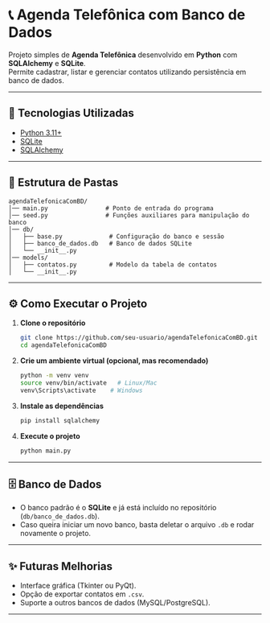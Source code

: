 # 📞 Agenda Telefônica com Banco de Dados

Projeto simples de **Agenda Telefônica** desenvolvido em **Python** com **SQLAlchemy** e **SQLite**.  
Permite cadastrar, listar e gerenciar contatos utilizando persistência em banco de dados.

---

## 🚀 Tecnologias Utilizadas
- [Python 3.11+](https://www.python.org/)
- [SQLite](https://www.sqlite.org/index.html)
- [SQLAlchemy](https://www.sqlalchemy.org/)

---

## 📂 Estrutura de Pastas
```
agendaTelefonicaComBD/
│── main.py                # Ponto de entrada do programa
│── seed.py                # Funções auxiliares para manipulação do banco
│── db/
│   ├── base.py             # Configuração do banco e sessão
│   ├── banco_de_dados.db   # Banco de dados SQLite
│   └── __init__.py
│── models/
│   ├── contatos.py         # Modelo da tabela de contatos
│   └── __init__.py
```

---

## ⚙️ Como Executar o Projeto

1. **Clone o repositório**
   ```bash
   git clone https://github.com/seu-usuario/agendaTelefonicaComBD.git
   cd agendaTelefonicaComBD
   ```

2. **Crie um ambiente virtual (opcional, mas recomendado)**
   ```bash
   python -m venv venv
   source venv/bin/activate   # Linux/Mac
   venv\Scripts\activate    # Windows
   ```

3. **Instale as dependências**
   ```bash
   pip install sqlalchemy
   ```

4. **Execute o projeto**
   ```bash
   python main.py
   ```

---

## 🗄️ Banco de Dados
- O banco padrão é o **SQLite** e já está incluído no repositório (`db/banco_de_dados.db`).
- Caso queira iniciar um novo banco, basta deletar o arquivo `.db` e rodar novamente o projeto.

---

## ✨ Futuras Melhorias
- Interface gráfica (Tkinter ou PyQt).  
- Opção de exportar contatos em `.csv`.  
- Suporte a outros bancos de dados (MySQL/PostgreSQL).

---


